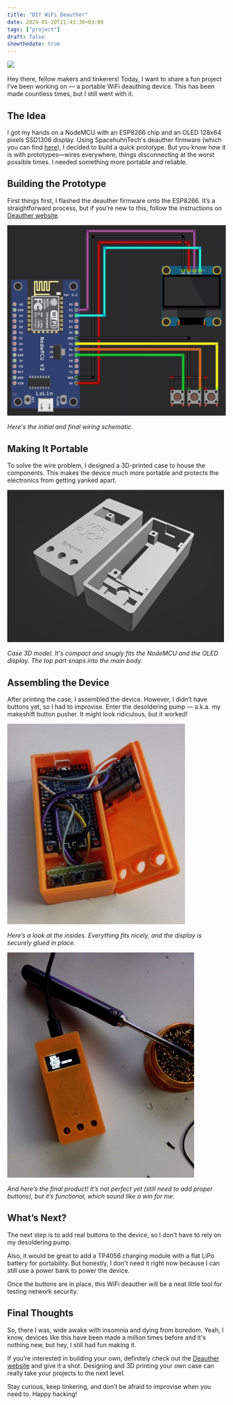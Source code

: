 ```yaml
---
title: "DIY WiFi Deauther"
date: 2024-05-20T21:43:30+03:00
tags: ["project"]
draft: false
showthedate: true
---
```


![](/teasers/wifi-deauther.png)

Hey there, fellow makers and tinkerers! Today, I want to share a fun project I’ve been working on — a portable WiFi deauthing device. This has been made countless times, but I still went with it.

<!--more-->
## The Idea

I got my hands on a NodeMCU with an ESP8266 chip and an OLED 128x64 pixels SSD1306 display. Using SpacehuhnTech's deauther firmware (which you can find [here](https://github.com/SpacehuhnTech/esp8266_deauther)), I decided to build a quick prototype. But you know how it is with prototypes—wires everywhere, things disconnecting at the worst possible times. I needed something more portable and reliable.

## Building the Prototype

First things first, I flashed the deauther firmware onto the ESP8266. It’s a straightforward process, but if you’re new to this, follow the instructions on [Deauther website](https://deauther.com/docs/category/diy-tutorial).

![Schematic of the wires](schematic.png)

*Here's the initial and final wiring schematic.*

## Making It Portable

To solve the wire problem, I designed a 3D-printed case to house the components. This makes the device much more portable and protects the electronics from getting yanked apart.

![3D model of the case](case_3dmodel.png)

*Case 3D model. It's compact and snugly fits the NodeMCU and the OLED display. The top part snaps into the main body.*

## Assembling the Device

After printing the case, I assembled the device. However, I didn’t have buttons yet, so I had to improvise. Enter the desoldering pump — a.k.a. my makeshift button pusher. It might look ridiculous, but it worked!

![Insides of the device](insides.jpg)

*Here’s a look at the insides. Everything fits nicely, and the display is securely glued in place.*

![Final product](final_result.jpg)

*And here’s the final product! It’s not perfect yet (still need to add proper buttons), but it’s functional, which sound like a win for me.*

## What’s Next?

The next step is to add real buttons to the device, so I don’t have to rely on my desoldering pump.

Also, it would be great to add a TP4056 charging module with a flat LiPo battery for portability. But honestly, I don't need it right now because I can still use a power bank to power the device.

Once the buttons are in place, this WiFi deauther will be a neat little tool for testing network security.

## Final Thoughts

So, there I was, wide awake with insomnia and dying from boredom. Yeah, I know, devices like this have been made a million times before and it's nothing new, but hey, I still had fun making it.

If you’re interested in building your own, definitely check out the [Deauther website](https://deauther.com) and give it a shot. Designing and 3D printing your own case can really take your projects to the next level.

Stay curious, keep tinkering, and don’t be afraid to improvise when you need to. Happy hacking!
